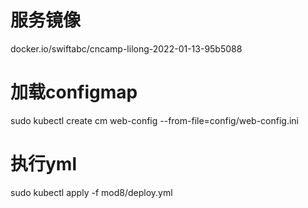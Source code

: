 # 服务镜像
docker.io/swiftabc/cncamp-lilong-2022-01-13-95b5088
# 加载configmap
sudo kubectl create cm web-config --from-file=config/web-config.ini
# 执行yml
sudo kubectl apply -f mod8/deploy.yml
